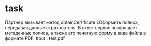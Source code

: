 # task
Партнер вызывает метод obtainCertificate «Оформить полис», передавая данные страхователя.
В ответ сервис возвращает метаданные полиса, а также его печатную форму в виде файла в формате PDF.
#out : 
test.pdf
